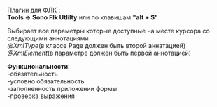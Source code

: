 Плагин для ФЛК :<br>
**Tools -> Sono Flk Utlilty** или по клавишам **"alt + S"**

Выбирает все параметры которые доступные на месте курсора со следующими аннотациями<br>
_@XmlType_(в классе Page должен быть второй аннатацией)<br>
_@XmlElement_(в параметре должен быть первой аннотацией)<br>

**Функциональности**:<br>
-обязательность<br>
-условно обязательность<br>
-заполненность приложении формы<br>
-проверка выражения<br>
